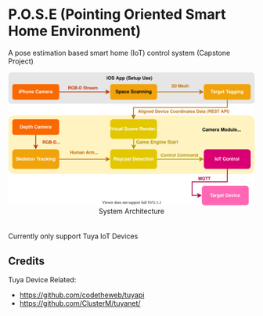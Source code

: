 # P.O.S.E (Pointing Oriented Smart Home Environment)
A pose estimation based smart home (IoT) control system (Capstone Project)

<img src="./doc/flow.drawio.svg">
<center>System Architecture</center>
</br>
</br>
Currently only support Tuya IoT Devices



## Credits
Tuya Device Related:
* https://github.com/codetheweb/tuyapi
* https://github.com/ClusterM/tuyanet/

